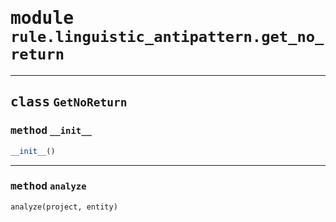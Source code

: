 <!-- markdownlint-disable -->

# <kbd>module</kbd> `rule.linguistic_antipattern.get_no_return`






---

## <kbd>class</kbd> `GetNoReturn`




### <kbd>method</kbd> `__init__`

```python
__init__()
```








---

### <kbd>method</kbd> `analyze`

```python
analyze(project, entity)
```






